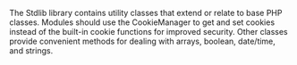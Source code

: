 The Stdlib library contains utility classes that extend or relate to base PHP classes. Modules should use the CookieManager to get and set cookies instead of the built-in cookie functions for improved security.
Other classes provide convenient methods for dealing with arrays, boolean, date/time, and strings.
